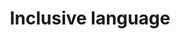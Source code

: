 ---
title: Inclusive language
permalink: /inclusive-language/
layout: redirect
redirect: /our-style/inclusive-language/
---